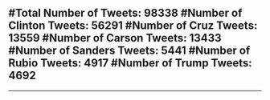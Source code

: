#Total Number of Tweets: 98338 
#Number of Clinton Tweets: 56291
#Number of Cruz Tweets: 13559
#Number of Carson Tweets: 13433
#Number of Sanders Tweets: 5441
#Number of Rubio Tweets: 4917
#Number of Trump Tweets: 4692
---
---
